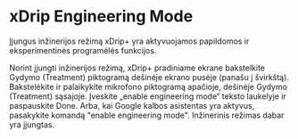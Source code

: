 # xDrip Engineering Mode

Įjungus inžinerijos režimą xDrip+ yra aktyvuojamos papildomos ir eksperimentinės programėlės funkcijos.

Norint įjungti inžinerijos režimą, xDrip+ pradiniame ekrane bakstelkite Gydymo (Treatment) piktogramą dešinėje ekrano pusėje (panašu į švirkštą). Bakstelėkite ir palaikykite mikrofono piktogramą apačioje, dešinėje Gydymo (Treatment) sąsajoje. Įveskite „enable engineering mode“ teksto laukelyje ir paspauskite Done. Arba, kai Google kalbos asistentas yra aktyvus, pasakykite komandą "enable engineering mode". Inžinerinis režimas dabar yra įjungtas.